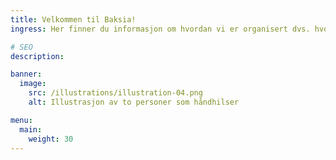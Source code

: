 ```yaml
---
title: Velkommen til Baksia!
ingress: Her finner du informasjon om hvordan vi er organisert dvs. hvordan ansvarsfordeling, arbeidsform og styring skjer i forvaltning og videreutvikling av våre produkter.

# SEO
description:

banner:
  image:
    src: /illustrations/illustration-04.png
    alt: Illustrasjon av to personer som håndhilser

menu:
  main:
    weight: 30
---
```

